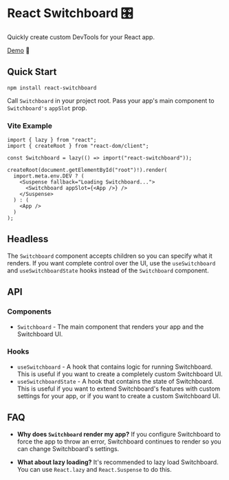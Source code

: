 # React Switchboard 🎛

Quickly create custom DevTools for your React app.

[Demo](https://switchboard-beta.vercel.app/) 🚀

## Quick Start

```
npm install react-switchboard
```

Call `Switchboard` in your project root. Pass your app's main component to `Switchboard's` `appSlot` prop.

### Vite Example

```tsx
import { lazy } from "react";
import { createRoot } from "react-dom/client";

const Switchboard = lazy(() => import("react-switchboard"));

createRoot(document.getElementById("root")!).render(
  import.meta.env.DEV ? (
    <Suspense fallback="Loading Switchboard...">
      <Switchboard appSlot={<App />} />
    </Suspense>
  ) : (
    <App />
  )
);
```

## Headless

The `Switchboard` component accepts children so you can specify what it renders. If you want complete control over the UI, use the `useSwitchboard` and `useSwitchboardState` hooks instead of the `Switchboard` component.

## API

### Components

- `Switchboard` - The main component that renders your app and the Switchboard UI.

### Hooks

- `useSwitchboard` - A hook that contains logic for running Switchboard. This is useful if you want to create a completely custom Switchboard UI.
- `useSwitchboardState` - A hook that contains the state of Switchboard. This is useful if you want to extend Switchboard's features with custom settings for your app, or if you want to create a custom Switchboard UI.

## FAQ

- **Why does `Switchboard` render my app?** If you configure Switchboard to force the app to throw an error, Switchboard continues to render so you can change Switchboard's settings.

- **What about lazy loading?** It's recommended to lazy load Switchboard. You can use `React.lazy` and `React.Suspense` to do this.
